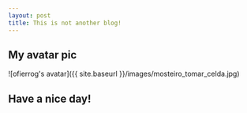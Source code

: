 ```yaml
---
layout: post
title: This is not another blog!
---
```


## My avatar pic

![ofierrog's avatar]({{ site.baseurl }}/images/mosteiro_tomar_celda.jpg)

## Have a nice day!
